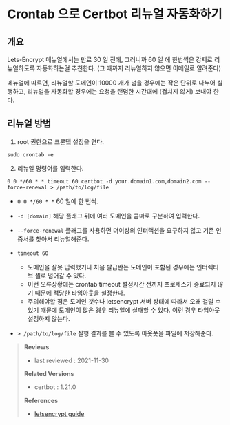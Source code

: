 # Crontab 으로 Certbot 리뉴얼 자동화하기


## 개요

Lets-Encrypt 메뉴얼에서는 만료 30 일 전에, 그러니까 60 일 에 한번씩은 강제로 리뉴얼하도록 자동화하는걸 추천한다. (그 때까지 리뉴얼하지 않으면 이메일로 알려준다)

메뉴얼에 따르면, 리뉴얼할 도메인이 10000 개가 넘을 경우에는 작은 단위로 나누어 실행하고, 리뉴얼을 자동화할 경우에는 요청을 랜덤한 시간대에 (겹치지 않게) 보내야 한다.



## 리뉴얼 방법

1. root 권한으로 크론탭 설정을 연다.

```shell
sudo crontab -e
```

2. 리뉴얼 명령어를 입력한다.

```crontab
0 0 */60 * * timeout 60 certbot -d your.domain1.com,domain2.com --force-renewal > /path/to/log/file
```

* `0 0 */60 * *` 60 일에 한 번씩.

* `-d [domain]` 해당 플래그 뒤에 여러 도메인을 콤마로 구분하여 입력한다.

* `--force-renewal` 플래그를 사용하면 더이상의 인터랙션을 요구하지 않고 기존 인증서를 찾아서 리뉴얼해준다.

* `timeout 60`

  * 도메인을 잘못 입력했거나 처음 발급반는 도메인이 포함된 경우에는 인터렉티브 셸로 넘어갈 수 있다. 
  * 이런 오류상황에는 crontab timeout 설정시간 전까지 프로세스가 종료되지 않기 때문에 적당한 타임아웃을 설정한다.
  * 주의해야할 점은 도메인 갯수나 letsencrypt 서버 상태에 따라서 오래 걸릴 수 있기 때문에 도메인이 많은 경우 리뉴얼에 실패할 수 있다. 이런 경우 타임아웃 설정하지 않는다.

* `> /path/to/log/file` 실행 결과를 볼 수 있도록 아웃풋을 파일에 저장해준다. 

  
> **Reviews**
>
> - last reviewed : 2021-11-30
>
> **Related Versions**
>
> - certbot : 1.21.0
>
> **References**
>
> * [letsencrypt guide](https://letsencrypt.org/docs/integration-guide/#when-to-renew)




